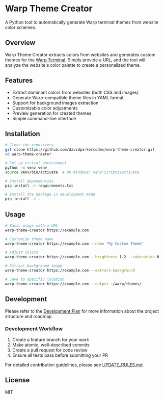 # Warp Theme Creator

A Python tool to automatically generate Warp terminal themes from website color schemes.

## Overview

Warp Theme Creator extracts colors from websites and generates custom themes for the [Warp Terminal](https://www.warp.dev/). Simply provide a URL, and the tool will analyze the website's color palette to create a personalized theme.

## Features

- Extract dominant colors from websites (both CSS and images)
- Generate Warp-compatible theme files in YAML format
- Support for background images extraction
- Customizable color adjustments
- Preview generation for created themes
- Simple command-line interface

## Installation

```bash
# Clone the repository
git clone https://github.com/davidparkercodes/warp-theme-creator.git
cd warp-theme-creator

# Set up virtual environment
python -m venv venv
source venv/bin/activate  # On Windows: venv\Scripts\activate

# Install dependencies
pip install -r requirements.txt

# Install the package in development mode
pip install -e .
```

## Usage

```bash
# Basic usage with a URL
warp-theme-creator https://example.com

# Customize theme name
warp-theme-creator https://example.com --name "My Custom Theme"

# Adjust colors
warp-theme-creator https://example.com --brightness 1.2 --saturation 0.9

# Extract background image
warp-theme-creator https://example.com --extract-background

# Save to specific location
warp-theme-creator https://example.com --output ~/warp/themes/
```

## Development

Please refer to the [Development Plan](DEVELOPMENT_PLAN.md) for more information about the project structure and roadmap.

### Development Workflow

1. Create a feature branch for your work
2. Make atomic, well-described commits
3. Create a pull request for code review
4. Ensure all tests pass before submitting your PR

For detailed contribution guidelines, please see [UPDATE_RULES.md](UPDATE_RULES.md).

## License

MIT